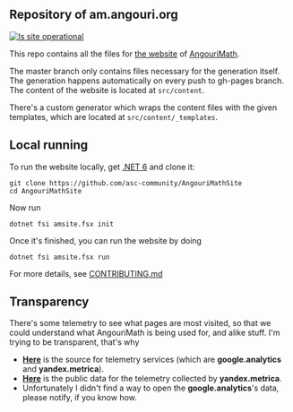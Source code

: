 ## Repository of am.angouri.org

[![Is site operational](https://img.shields.io/website?label=am.angouri.org&up_message=works%21&url=https%3A%2F%2Fam.angouri.org)](https://am.angouri.org)

This repo contains all the files for <a href="https://am.angouri.org">the website</a> of [AngouriMath](https://github.com/asc-community/AngouriMath).

The master branch only contains files necessary for the generation itself. The generation happens automatically on every push to gh-pages branch. The content of the website is located at `src/content`.

There's a custom generator which wraps the content files with the given templates, which are located at `src/content/_templates`.

## Local running

To run the website locally, get [.NET 6](https://dotnet.microsoft.com/download/dotnet/6.0) and clone it:
```
git clone https://github.com/asc-community/AngouriMathSite
cd AngouriMathSite
```

Now run
```
dotnet fsi amsite.fsx init
```

Once it's finished, you can run the website by doing
```
dotnet fsi amsite.fsx run
```

For more details, see [CONTRIBUTING.md](./CONTRIBUTING.md)

## Transparency

There's some telemetry to see what pages are most visited, so that we could understand what AngouriMath is being used for, and alike stuff. I'm trying to be transparent, that's why
- [**Here**](https://github.com/asc-community/AngouriMathSite/blob/master/src/content/_templates/top.html#L13) is the source for telemetry services (which are **google.analytics** and **yandex.metrica**).
- [**Here**](https://metrica.yandex.com/stat/traffic?group=month&period=year&accuracy=1&id=72666283) is the public data for the telemetry collected by **yandex.metrica**.
- Unfortunately I didn't find a way to open the **google.analytics**'s data, please notify, if you know how.
